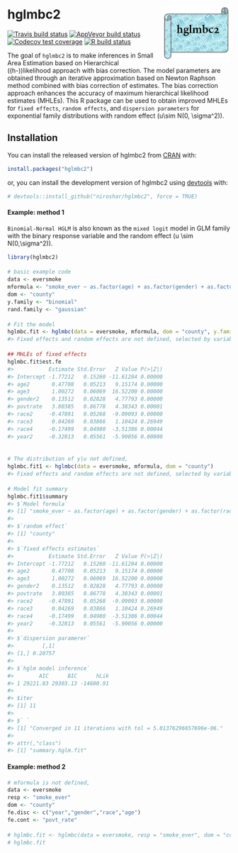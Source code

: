 
<!-- README.md is generated from README.Rmd. Please edit that file -->

# hglmbc2 <img src="man/figures/logohglmbc2.png" align="right" height="120" />

<!-- badges: start -->

[![Travis build
status](https://travis-ci.com/niroshar/hglmbc2.svg?branch=master)](https://travis-ci.com/niroshar/hglmbc2)
[![AppVeyor build
status](https://ci.appveyor.com/api/projects/status/github/niroshar/hglmbc2?branch=master&svg=true)](https://ci.appveyor.com/project/niroshar/hglmbc2)
[![Codecov test
coverage](https://codecov.io/gh/niroshar/hglmbc2/branch/master/graph/badge.svg)](https://codecov.io/gh/niroshar/hglmbc2?branch=master)
[![R build
status](https://github.com/niroshar/hglmbc2/workflows/R-CMD-check/badge.svg)](https://github.com/niroshar/hglmbc2/actions)
<!-- badges: end -->

The goal of `hglmbc2` is to make inferences in Small Area Estimation
based on Hierarchical \((h-)\)likelihood approach with bias correction.
The model parameters are obtained through an iterative approximation
based on Newton Raphson method combined with bias correction of
estimates. The bias correction approach enhances the accuracy of maximum
hierarchical likelihood estimates (MHLEs). This R package can be used to
obtain improved MHLEs for `fixed effects`, `random effects`, and
`dispersion parameters` for exponential family distributions with random
effect \(u\sim N(0, \sigma^2)\).

## Installation

You can install the released version of hglmbc2 from
[CRAN](https://CRAN.R-project.org) with:

``` r
install.packages("hglmbc2")
```

or, you can install the development version of hglmbc2 using
[devtools](https://devtools.r-lib.org/) with:

``` r
# devtools::install_github("niroshar/hglmbc2", force = TRUE)
```

#### Example: method 1

`Binomial-Normal HGLM` is also known as the `mixed logit` model in GLM
family with the binary response variable and the random effect
\(u \sim N(0,\sigma^2)\).

``` r
library(hglmbc2)

# basic example code
data <- eversmoke
mformula <- "smoke_ever ~ as.factor(age) + as.factor(gender) + as.factor(race) + as.factor(year) + povt_rate"
dom <- "county"
y.family <- "binomial"
rand.family <- "gaussian"

# Fit the model
hglmbc.fit <- hglmbc(data = eversmoke, mformula, dom = "county", y.family = "binomial")
#> Fixed effects and random effects are not defined, selected by variable type !!!!

## MHLEs of fixed effects
hglmbc.fit$est.fe
#>           Estimate Std.Error   Z Value P(>|Z|)
#> Intercept -1.77212   0.15260 -11.61284 0.00000
#> age2       0.47708   0.05213   9.15174 0.00000
#> age3       1.00272   0.06069  16.52200 0.00000
#> gender2    0.13512   0.02828   4.77793 0.00000
#> povtrate   3.80385   0.86778   4.38343 0.00001
#> race2     -0.47891   0.05268  -9.09093 0.00000
#> race3      0.04269   0.03866   1.10424 0.26949
#> race4     -0.17499   0.04980  -3.51386 0.00044
#> year2     -0.32813   0.05561  -5.90056 0.00000


# The distribution of y|u not defined,
hglmbc.fit1 <- hglmbc(data = eversmoke, mformula, dom = "county")
#> Fixed effects and random effects are not defined, selected by variable type !!!!

# Model fit summary
hglmbc.fit1$summary
#> $`Model formula`
#> [1] "smoke_ever ~ as.factor(age) + as.factor(gender) + as.factor(race) + as.factor(year) + povt_rate"
#> 
#> $`random effect`
#> [1] "county"
#> 
#> $`fixed effects estimates`
#>           Estimate Std.Error   Z Value P(>|Z|)
#> Intercept -1.77212   0.15260 -11.61284 0.00000
#> age2       0.47708   0.05213   9.15174 0.00000
#> age3       1.00272   0.06069  16.52200 0.00000
#> gender2    0.13512   0.02828   4.77793 0.00000
#> povtrate   3.80385   0.86778   4.38343 0.00001
#> race2     -0.47891   0.05268  -9.09093 0.00000
#> race3      0.04269   0.03866   1.10424 0.26949
#> race4     -0.17499   0.04980  -3.51386 0.00044
#> year2     -0.32813   0.05561  -5.90056 0.00000
#> 
#> $`dispersion paramerer`
#>         [,1]
#> [1,] 0.20757
#> 
#> $`hglm model inference`
#>        AIC      BIC      hLik
#> 1 29221.83 29303.13 -14600.91
#> 
#> $iter
#> [1] 11
#> 
#> $` `
#> [1] "Converged in 11 iterations with tol = 5.01376296657696e-06."
#> 
#> attr(,"class")
#> [1] "summary.hglm.fit"
```

#### Example: method 2

``` r
# mformula is not defined,
data <- eversmoke
resp <- "smoke_ever"
dom <- "county"
fe.disc <- c("year","gender","race","age")
fe.cont <- "povt_rate"

# hglmbc.fit <- hglmbc(data = eversmoke, resp = "smoke_ever", dom = "county",fe.disc = fe.disc,fe.cont = fe.cont, y.family = "binomial")
# hglmbc.fit
```
